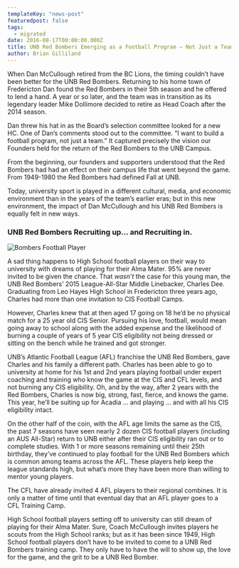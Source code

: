 ```yaml
---
templateKey: "news-post"
featuredpost: false
tags:
  - migrated
date: 2016-08-17T00:00:00.000Z
title: UNB Red Bombers Emerging as a Football Program – Not Just a Team
author: Brian Gilliland
---
```


When Dan McCullough retired from the BC Lions, the timing couldn’t have been better for the UNB Red Bombers. Returning to his home town of Fredericton Dan found the Red Bombers in their 5th season and he offered to lend a hand. A year or so later, and the team was in transition as its legendary leader Mike Dollimore decided to retire as Head Coach after the 2014 season.

Dan threw his hat in as the Board’s selection committee looked for a new HC. One of Dan’s comments stood out to the committee. “I want to build a football program, not just a team.” It captured precisely the vision our Founders held for the return of the Red Bombers to the UNB Campus.

From the beginning, our founders and supporters understood that the Red Bombers had had an effect on their campus life that went beyond the game. From 1949-1980 the Red Bombers had defined Fall at UNB.

Today, university sport is played in a different cultural, media, and economic environment than in the years of the team’s earlier eras; but in this new environment, the impact of Dan McCullough and his UNB Red Bombers is equally felt in new ways.

### UNB Red Bombers Recruiting up… and Recruiting in.

![Bombers Football Player](/img/posts/2016-08-17-bombers.png)

A sad thing happens to High School football players on their way to university with dreams of playing for their Alma Mater. 95% are never invited to be given the chance. That _wasn’t_ the case for this young man, the UNB Red Bombers’ 2015 League-All-Star Middle Linebacker, Charles Dee. Graduating from Leo Hayes High School in Fredericton three years ago, Charles had more than one invitation to CIS Football Camps.

However, Charles knew that at then aged 17 going on 18 he’d be no physical match for a 25 year old CIS Senior. Pursuing his love, football, would mean going away to school along with the added expense and the likelihood of burning a couple of years of 5 year CIS eligibility not being dressed or sitting on the bench while he trained and got stronger.

UNB’s Atlantic Football League (AFL) franchise the UNB Red Bombers, gave Charles and his family a different path. Charles has been able to go to university at home for his 1st and 2nd years playing football under expert coaching and training who know the game at the CIS and CFL levels, and not burning any CIS eligibility. Oh, and by the way, after 2 years with the Red Bombers, Charles is now big, strong, fast, fierce, and knows the game. This year, he’ll be suiting up for Acadia … and playing … and with all his CIS eligibility intact.

On the other half of the coin, with the AFL age limits the same as the CIS, the past 7 seasons have seen nearly 2 dozen CIS football players (including an AUS All-Star) return to UNB either after their CIS eligibility ran out or to complete studies. With 1 or more seasons remaining until their 25th birthday, they’ve continued to play football for the UNB Red Bombers which is common among teams across the AFL. These players help keep the league standards high, but what’s more they have been more than willing to mentor young players.

The CFL have already invited 4 AFL players to their regional combines. It is only a matter of time until that eventual day that an AFL player goes to a CFL Training Camp.

High School football players setting off to university can still dream of playing for their Alma Mater. Sure, Coach McCullough invites players he scouts from the High School ranks; but as it has been since 1949, High School football players don’t have to be invited to come to a UNB Red Bombers training camp. They only have to have the will to show up, the love for the game, and the grit to be a UNB Red Bomber.
